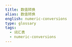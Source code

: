 ```yaml
---
title: 数值转换
alias: 数值转换
english: numeric-conversions
type: glossary
tags:
  - 词汇表
  - numeric-conversions
---
```

